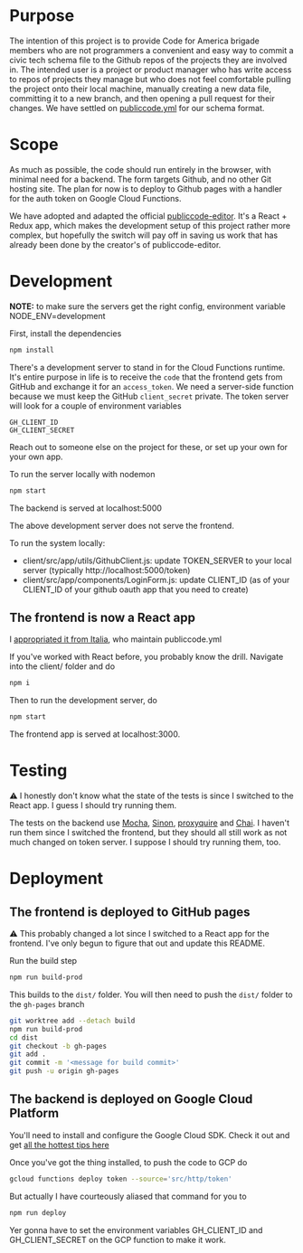 # Purpose
The intention of this project is to provide Code for America brigade members who are not programmers a convenient and easy way to commit a civic tech schema file to the Github repos of the projects they are involved in. The intended user is a project or product manager who has write access to repos of projects they manage but who does not feel comfortable pulling the project onto their local machine, manually creating a new data file, committing it to a new branch, and then opening a pull request for their changes.
We have settled on [publiccode.yml](https://docs.italia.it/italia/developers-italia/publiccodeyml-en/en/master/schema.core.html) for our schema format.

# Scope
As much as possible, the code should run entirely in the browser, with minimal need for a backend. The form targets Github, and no other Git hosting site. The plan for now is to deploy to Github pages with a handler for the auth token on Google Cloud Functions.

We have adopted and adapted the official [publiccode-editor](https://github.com/italia/publiccode-editor). It's a React + Redux app, which makes the development setup of this project rather more complex, but hopefully the switch will pay off in saving us work that has already been done by the creator's of publiccode-editor.

# Development
**NOTE:** to make sure the servers get the right config, environment variable NODE_ENV=development

First, install the dependencies
```bash
npm install
```

There's a development server to stand in for the Cloud Functions runtime. It's entire purpose in life is to receive the `code` that the frontend gets from GitHub and exchange it for an `access_token`. We need a server-side function because we must keep the GitHub `client_secret` private. The token server will look for a couple of environment variables
```
GH_CLIENT_ID
GH_CLIENT_SECRET
```
Reach out to someone else on the project for these, or set up your own for your own app.

To run the server locally with nodemon
```bash
npm start
```

The backend is served at localhost:5000

The above development server does not serve the frontend.

To run the system locally:
- client/src/app/utils/GithubClient.js: update TOKEN_SERVER to your local server (typically http://localhost:5000/token)
- client/src/app/components/LoginForm.js: update CLIENT_ID (as of your CLIENT_ID of your github oauth app that you need to create)

## The frontend is now a React app

I [appropriated it from Italia](https://github.com/italia/publiccode-editor), who maintain publiccode.yml

If you've worked with React before, you probably know the drill. Navigate into the client/ folder and do
```bash
npm i
```

Then to run the development server, do
```bash
npm start
```

The frontend app is served at localhost:3000.

# Testing

⚠️ I honestly don't know what the state of the tests is since I switched to the React app. I guess I should try running them.

The tests on the backend use [Mocha](https://mochajs.org/), [Sinon](https://sinonjs.org), [proxyquire](https://github.com/thlorenz/proxyquire) and [Chai](https://www.chaijs.com). I haven't run them since I switched the frontend, but they should all still work as not much changed on token server. I suppose I should try running them, too.

# Deployment
## The frontend is deployed to GitHub pages

⚠️ This probably changed a lot since I switched to a React app for the frontend. I've only begun to figure that out and update this README.

Run the build step
```bash
npm run build-prod
```

This builds to the `dist/` folder. You will then need to push the `dist/` folder to the `gh-pages` branch
```bash
git worktree add --detach build
npm run build-prod
cd dist
git checkout -b gh-pages
git add .
git commit -m '<message for build commit>'
git push -u origin gh-pages
```

## The backend is deployed on Google Cloud Platform
You'll need to install and configure the Google Cloud SDK. Check it out and get [all the hottest tips here](https://cloud.google.com/sdk/docs/)

Once you've got the thing installed, to push the code to GCP do
```bash
gcloud functions deploy token --source='src/http/token'
```

But actually I have courteously aliased that command for you to
```bash
npm run deploy
```

Yer gonna have to set the environment variables GH_CLIENT_ID and GH_CLIENT_SECRET on the GCP function to make it work.
